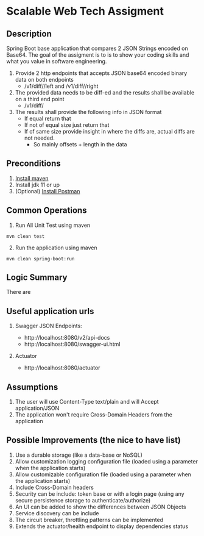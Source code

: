 Scalable Web Tech Assigment
===========================

Description
-----------

Spring Boot base application that compares 2 JSON Strings encoded on Base64. The goal of the assigment is to is to show 
your coding skills and what you value in software engineering.

1. Provide 2 http endpoints that accepts JSON base64 encoded binary data on both endpoints
    * <host>/v1/diff/<ID>/left and <host>/v1/diff/<ID>/right
2. The provided data needs to be diff-ed and the results shall be available on a third end point
    * <host>/v1/diff/<ID>
3. The results shall provide the following info in JSON format
    * If equal return that
    * If not of equal size just return that
    * If of same size provide insight in where the diffs are, actual diffs are not needed.
        * So mainly offsets + length in the data 

Preconditions
-------------

1. [Install maven][0]
2. Install jdk 11 or up
3. (Optional) [Install Postman][1]

Common Operations
-----------------

1. Run All Unit Test using maven 
```shell script
mvn clean test
```

2. Run the application using maven
```shell script
mvn clean spring-boot:run 
```

Logic Summary
-------------
There are


Useful application urls
-----------------------

1. Swagger JSON Endpoints:
    * http://localhost:8080/v2/api-docs
    * http://localhost:8080/swagger-ui.html

2. Actuator
    * http://localhost:8080/actuator

Assumptions
-----------
1. The user will use Content-Type text/plain and will Accept application/JSON
2. The application won't require Cross-Domain Headers from the application

Possible Improvements (the nice to have list)
--------------------------------------------
1. Use a durable storage (like a data-base or NoSQL)
2. Allow customization logging configuration file (loaded using a parameter when the application starts)
3. Allow customizable configuration file (loaded using a parameter when the application starts)
4. Include Cross-Domain headers
5. Security can be include: token base or with a login page (using any secure persistence storage to authenticate/authorize)
6. An UI can be added to show the differences between JSON Objects
7. Service discovery can be include
8. The circuit breaker, throttling patterns can be implemented 
9. Extends the actuator/health endpoint to display dependencies status

[0]: https://maven.apache.org/
[1]: https://www.getpostman.com
